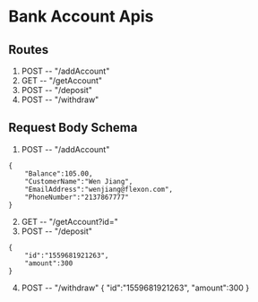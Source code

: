 # Bank Account Apis

## Routes

1. POST -- "/addAccount"
2. GET -- "/getAccount"
3. POST -- "/deposit"
4. POST -- "/withdraw"

## Request Body Schema

1. POST -- "/addAccount"

```
{
	"Balance":105.00,
	"CustomerName":"Wen Jiang",
	"EmailAddress":"wenjiang@flexon.com",
	"PhoneNumber":"2137867777"
}
```

2. GET -- "/getAccount?id=<Account Number>"
3. POST -- "/deposit"

```
{
	"id":"1559681921263",
	"amount":300
}
```

4. POST -- "/withdraw"
   {
   "id":"1559681921263",
   "amount":300
   }

